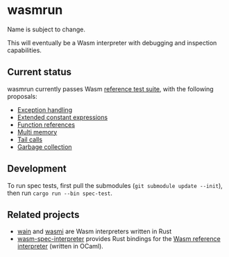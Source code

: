 # wasmrun

Name is subject to change.

This will eventually be a Wasm interpreter with debugging and inspection
capabilities.

## Current status

wasmrun currently passes Wasm [reference test suite][1], with the following
proposals:

- [Exception handling][2]
- [Extended constant expressions][3]
- [Function references][8]
- [Multi memory][9]
- [Tail calls][4]
- [Garbage collection][11]

## Development

To run spec tests, first pull the submodules (`git submodule update --init`),
then run `cargo run --bin spec-test`.

## Related projects

- [wain][5] and [wasmi][7] are Wasm interpreters written in Rust
- [wasm-spec-interpreter][6] provides Rust bindings for the [Wasm reference
  interpreter][10] (written in OCaml).

[1]: https://github.com/WebAssembly/testsuite
[2]: https://github.com/WebAssembly/exception-handling
[3]: https://github.com/WebAssembly/extended-const
[4]: https://github.com/WebAssembly/tail-call
[5]: https://github.com/rhysd/wain
[6]: https://github.com/bytecodealliance/wasm-spec-interpreter
[7]: https://github.com/paritytech/wasmi
[8]: https://github.com/WebAssembly/function-references
[9]: https://github.com/WebAssembly/multi-memory
[10]: https://github.com/WebAssembly/spec/tree/main/interpreter
[11]: https://github.com/WebAssembly/gc
